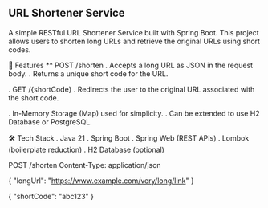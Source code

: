 ## URL Shortener Service
A simple RESTful URL Shortener Service built with Spring Boot.
This project allows users to shorten long URLs and retrieve the original URLs using short codes.

📌 Features
 ** POST /shorten
   . Accepts a long URL as JSON in the request body.
   . Returns a unique short code for the URL.
   
. GET /{shortCode}
   . Redirects the user to the original URL associated with the short code.
   
. In-Memory Storage (Map) used for simplicity.
   . Can be extended to use H2 Database or PostgreSQL.

🛠️ Tech Stack
. Java 21
. Spring Boot
. Spring Web (REST APIs)
. Lombok (boilerplate reduction)
. H2 Database (optional)


POST /shorten
Content-Type: application/json

{
  "longUrl": "https://www.example.com/very/long/link"
}

{
  "shortCode": "abc123"
}
